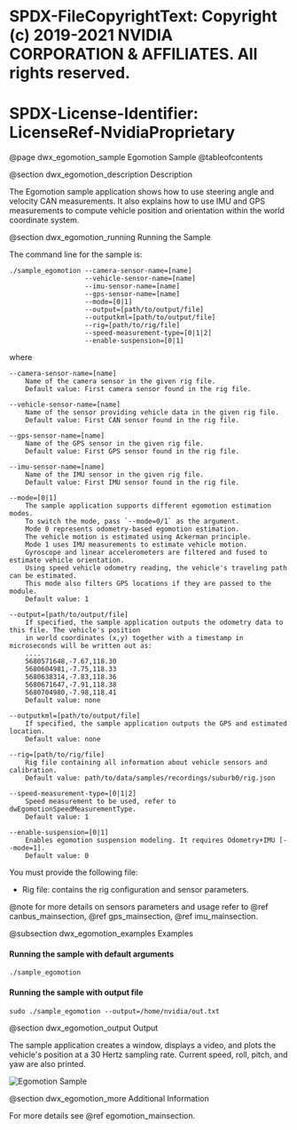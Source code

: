 # SPDX-FileCopyrightText: Copyright (c) 2019-2021 NVIDIA CORPORATION & AFFILIATES. All rights reserved.
# SPDX-License-Identifier: LicenseRef-NvidiaProprietary

@page dwx_egomotion_sample Egomotion Sample
@tableofcontents

@section dwx_egomotion_description Description

The Egomotion sample application shows how to use steering angle and velocity CAN measurements.
It also explains how to use IMU and GPS measurements to compute vehicle position and orientation
within the world coordinate system.

@section dwx_egomotion_running Running the Sample

The command line for the sample is:

    ./sample_egomotion --camera-sensor-name=[name]
                       --vehicle-sensor-name=[name]
                       --imu-sensor-name=[name]
                       --gps-sensor-name=[name]
                       --mode=[0|1]
                       --output=[path/to/output/file]
                       --outputkml=[path/to/output/file]
                       --rig=[path/to/rig/file]
                       --speed-measurement-type=[0|1|2]
                       --enable-suspension=[0|1]

where

    --camera-sensor-name=[name]
        Name of the camera sensor in the given rig file.
        Default value: First camera sensor found in the rig file.

    --vehicle-sensor-name=[name]
        Name of the sensor providing vehicle data in the given rig file.
        Default value: First CAN sensor found in the rig file.

    --gps-sensor-name=[name]
        Name of the GPS sensor in the given rig file.
        Default value: First GPS sensor found in the rig file.

    --imu-sensor-name=[name]
        Name of the IMU sensor in the given rig file.
        Default value: First IMU sensor found in the rig file.

    --mode=[0|1]
        The sample application supports different egomotion estimation modes.
        To switch the mode, pass `--mode=0/1` as the argument.
        Mode 0 represents odometry-based egomotion estimation.
        The vehicle motion is estimated using Ackerman principle.
        Mode 1 uses IMU measurements to estimate vehicle motion.
        Gyroscope and linear accelerometers are filtered and fused to estimate vehicle orientation.
        Using speed vehicle odometry reading, the vehicle's traveling path can be estimated.
        This mode also filters GPS locations if they are passed to the module.
        Default value: 1

    --output=[path/to/output/file]
        If specified, the sample application outputs the odometry data to this file. The vehicle's position
        in world coordinates (x,y) together with a timestamp in microseconds will be written out as:
        ....
        5680571648,-7.67,118.30
        5680604981,-7.75,118.33
        5680638314,-7.83,118.36
        5680671647,-7.91,118.38
        5680704980,-7.98,118.41
        Default value: none

    --outputkml=[path/to/output/file]
        If specified, the sample application outputs the GPS and estimated location.
        Default value: none

    --rig=[path/to/rig/file]
        Rig file containing all information about vehicle sensors and calibration.
        Default value: path/to/data/samples/recordings/suburb0/rig.json

    --speed-measurement-type=[0|1|2]
        Speed measurement to be used, refer to dwEgomotionSpeedMeasurementType.
        Default value: 1

    --enable-suspension=[0|1]
        Enables egomotion suspension modeling. It requires Odometry+IMU [--mode=1].
        Default value: 0

You must provide the following file:
- Rig file: contains the rig configuration and sensor parameters.

@note for more details on sensors parameters and usage refer to @ref canbus_mainsection, @ref gps_mainsection, @ref imu_mainsection.

@subsection dwx_egomotion_examples Examples

#### Running the sample with default arguments

    ./sample_egomotion

#### Running the sample with output file

    sudo ./sample_egomotion --output=/home/nvidia/out.txt

@section dwx_egomotion_output Output

The sample application creates a window, displays a video, and plots the vehicle's position at a 30 Hertz sampling rate.
Current speed, roll, pitch, and yaw are also printed.

![Egomotion Sample](sample_egomotion.png)

@section dwx_egomotion_more Additional Information

For more details see @ref egomotion_mainsection.
